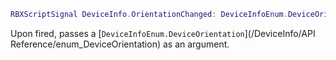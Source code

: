 ```lua
RBXScriptSignal DeviceInfo.OrientationChanged: DeviceInfoEnum.DeviceOrientation
```

Upon fired, passes a [``DeviceInfoEnum.DeviceOrientation``](/DeviceInfo/API Reference/enum_DeviceOrientation) as an argument.